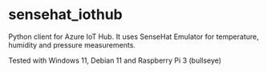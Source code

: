 # sensehat_iothub
Python client for Azure IoT Hub. It uses SenseHat Emulator for temperature, humidity and pressure measurements.

Tested with Windows 11, Debian 11 and Raspberry Pi 3 (bullseye)


